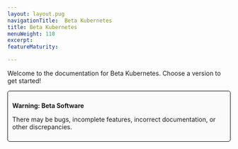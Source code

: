 ```yaml
---
layout: layout.pug
navigationTitle:  Beta Kubernetes
title: Beta Kubernetes
menuWeight: 110
excerpt:
featureMaturity:

---
```


Welcome to the documentation for Beta Kubernetes. Choose a version to get started!

<div style="border: thin solid black; background-color: #FAFAFA; border-radius: 5px; padding: 10px; margin-bottom: 20px;">
<p><b>Warning: Beta Software</b></p>
<p>There may be bugs, incomplete features, incorrect documentation, or other discrepancies.</p>
</div>
